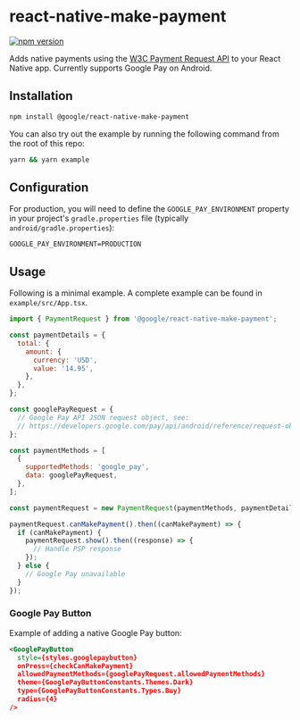 # react-native-make-payment

[![npm version](https://badge.fury.io/js/@google%2Freact-native-make-payment.svg)](https://badge.fury.io/js/@google%2Freact-native-make-payment)

Adds native payments using the [W3C Payment Request API](https://web.dev/how-payment-request-api-works/) to your
React Native app. Currently supports Google Pay on Android.

## Installation

```sh
npm install @google/react-native-make-payment
```

You can also try out the example by running the following command from the root of this repo:

```sh
yarn && yarn example
```

## Configuration

For production, you will need to define the
`GOOGLE_PAY_ENVIRONMENT` property in your project's
`gradle.properties` file (typically `android/gradle.properties`):

```
GOOGLE_PAY_ENVIRONMENT=PRODUCTION
```

## Usage

Following is a minimal example. A complete example can be
found in `example/src/App.tsx`.

```js
import { PaymentRequest } from '@google/react-native-make-payment';

const paymentDetails = {
  total: {
    amount: {
      currency: 'USD',
      value: '14.95',
    },
  },
};

const googlePayRequest = {
  // Google Pay API JSON request object, see:
  // https://developers.google.com/pay/api/android/reference/request-objects
};

const paymentMethods = [
  {
    supportedMethods: 'google_pay',
    data: googlePayRequest,
  },
];

const paymentRequest = new PaymentRequest(paymentMethods, paymentDetails);

paymentRequest.canMakePayment().then((canMakePayment) => {
  if (canMakePayment) {
    paymentRequest.show().then((response) => {
      // Handle PSP response
    });
  } else {
    // Google Pay unavailable
  }
});
```

### Google Pay Button
Example of adding a native Google Pay button:

```xml
<GooglePayButton
  style={styles.googlepaybutton}
  onPress={checkCanMakePayment}
  allowedPaymentMethods={googlePayRequest.allowedPaymentMethods}
  theme={GooglePayButtonConstants.Themes.Dark}
  type={GooglePayButtonConstants.Types.Buy}
  radius={4}        
/>
```